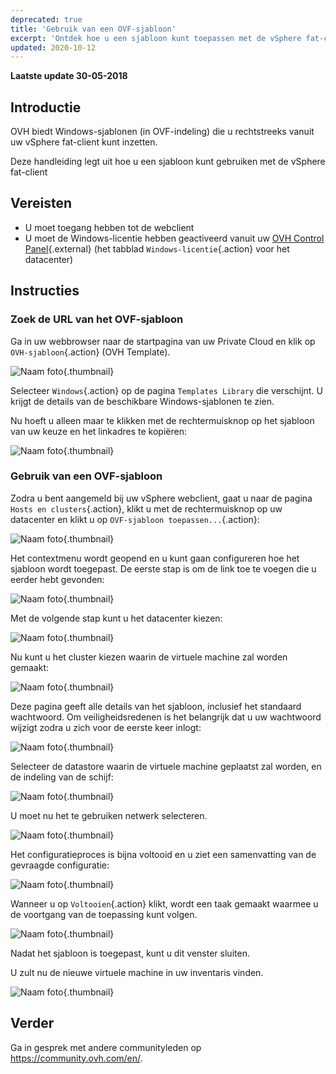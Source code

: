 ```yaml
---
deprecated: true
title: 'Gebruik van een OVF-sjabloon'
excerpt: 'Ontdek hoe u een sjabloon kunt toepassen met de vSphere fat-client'
updated: 2020-10-12
---
```


**Laatste update 30-05-2018**

## Introductie

OVH biedt Windows-sjablonen (in OVF-indeling) die u rechtstreeks vanuit uw vSphere fat-client kunt inzetten.

Deze handleiding legt uit hoe u een sjabloon kunt gebruiken met de vSphere fat-client

## Vereisten

- U moet toegang hebben tot de webclient
- U moet de Windows-licentie hebben geactiveerd vanuit uw [OVH Control Panel](https://www.ovh.com/auth/?action=gotomanager&from=https://www.ovh.nl/&ovhSubsidiary=nl){.external} (het tabblad `Windows-licentie`{.action} voor het datacenter) 


## Instructies

### Zoek de URL van het OVF-sjabloon

Ga in uw webbrowser naar de startpagina van uw Private Cloud en klik op `OVH-sjabloon`{.action} (OVH Template).

![Naam foto](images/gatewayssl.png){.thumbnail}

Selecteer `Windows`{.action} op de pagina `Templates Library` die verschijnt. U krijgt de details van de beschikbare Windows-sjablonen te zien.

Nu hoeft u alleen maar te klikken met de rechtermuisknop op het sjabloon van uw keuze en het linkadres te kopiëren:

![Naam foto](images/copylink.png){.thumbnail}


### Gebruik van een OVF-sjabloon 

Zodra u bent aangemeld bij uw vSphere webclient, gaat u naar de pagina `Hosts en clusters`{.action}, klikt u met de rechtermuisknop op uw datacenter en klikt u op `OVF-sjabloon toepassen...`{.action}:

![Naam foto](images/selectdeploy.png){.thumbnail}

Het contextmenu wordt geopend en u kunt gaan configureren hoe het sjabloon wordt toegepast. De eerste stap is om de link toe te voegen die u eerder hebt gevonden:

![Naam foto](images/puturl.png){.thumbnail}

Met de volgende stap kunt u het datacenter kiezen:

![Naam foto](images/selectdatacenter.png){.thumbnail}

Nu kunt u het cluster kiezen waarin de virtuele machine zal worden gemaakt:

![Naam foto](images/selectcluster.png){.thumbnail}

Deze pagina geeft alle details van het sjabloon, inclusief het standaard wachtwoord. Om veiligheidsredenen is het belangrijk dat u uw wachtwoord wijzigt zodra u zich voor de eerste keer inlogt:

![Naam foto](images/detailstemplate.png){.thumbnail}

Selecteer de datastore waarin de virtuele machine geplaatst zal worden, en de indeling van de schijf:

![Naam foto](images/selectdatastore.png){.thumbnail}

U moet nu het te gebruiken netwerk selecteren.

![Naam foto](images/selectnetwork.png){.thumbnail}

Het configuratieproces is bijna voltooid en u ziet een samenvatting van de gevraagde configuratie:

![Naam foto](images/resume.png){.thumbnail}

Wanneer u op `Voltooien`{.action} klikt, wordt een taak gemaakt waarmee u de voortgang van de toepassing kunt volgen.

![Naam foto](images/startdeploy.png){.thumbnail}

Nadat het sjabloon is toegepast, kunt u dit venster sluiten.

U zult nu de nieuwe virtuele machine in uw inventaris vinden.

![Naam foto](images/inventory.png){.thumbnail}


## Verder

Ga in gesprek met andere communityleden op <https://community.ovh.com/en/>.